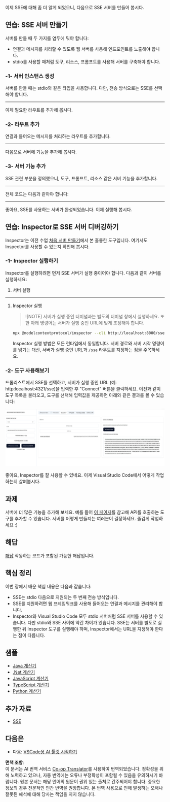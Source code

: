 <!--
CO_OP_TRANSLATOR_METADATA:
{
  "original_hash": "0a8086dc4bf89448f83e7936db972c42",
  "translation_date": "2025-05-16T15:18:05+00:00",
  "source_file": "03-GettingStarted/05-sse-server/README.md",
  "language_code": "ko"
}
-->
이제 SSE에 대해 좀 더 알게 되었으니, 다음으로 SSE 서버를 만들어 봅시다.

## 연습: SSE 서버 만들기

서버를 만들 때 두 가지를 염두에 둬야 합니다:

- 연결과 메시지를 처리할 수 있도록 웹 서버를 사용해 엔드포인트를 노출해야 합니다.
- stdio를 사용할 때처럼 도구, 리소스, 프롬프트를 사용해 서버를 구축해야 합니다.

### -1- 서버 인스턴스 생성

서버를 만들 때는 stdio와 같은 타입을 사용합니다. 다만, 전송 방식으로는 SSE를 선택해야 합니다.

---

이제 필요한 라우트를 추가해 봅시다.

### -2- 라우트 추가

연결과 들어오는 메시지를 처리하는 라우트를 추가합니다.

---

다음으로 서버에 기능을 추가해 봅시다.

### -3- 서버 기능 추가

SSE 관련 부분을 정의했으니, 도구, 프롬프트, 리소스 같은 서버 기능을 추가합니다.

---

전체 코드는 다음과 같아야 합니다:

---

좋아요, SSE를 사용하는 서버가 완성되었습니다. 이제 실행해 봅시다.

## 연습: Inspector로 SSE 서버 디버깅하기

Inspector는 이전 수업 [처음 서버 만들기](/03-GettingStarted/01-first-server/README.md)에서 본 훌륭한 도구입니다. 여기서도 Inspector를 사용할 수 있는지 확인해 봅시다.

### -1- Inspector 실행하기

Inspector를 실행하려면 먼저 SSE 서버가 실행 중이어야 합니다. 다음과 같이 서버를 실행하세요:

1. 서버 실행

---

1. Inspector 실행

    > ![NOTE]
    > 서버가 실행 중인 터미널과는 별도의 터미널 창에서 실행하세요. 또한 아래 명령어는 서버가 실행 중인 URL에 맞게 조정해야 합니다.

    ```sh
    npx @modelcontextprotocol/inspector --cli http://localhost:8000/sse --method tools/list
    ```

    Inspector 실행 방법은 모든 런타임에서 동일합니다. 서버 경로와 서버 시작 명령어를 넘기는 대신, 서버가 실행 중인 URL과 `/sse` 라우트를 지정하는 점을 주목하세요.

### -2- 도구 사용해보기

드롭리스트에서 SSE를 선택하고, 서버가 실행 중인 URL (예: http:localhost:4321/sse)을 입력한 후 "Connect" 버튼을 클릭하세요. 이전과 같이 도구 목록을 불러오고, 도구를 선택해 입력값을 제공하면 아래와 같은 결과를 볼 수 있습니다:

![Inspector에서 실행 중인 SSE 서버](../../../../translated_images/sse-inspector.d86628cc597b8fae807a31d3d6837842f5f9ee1bcc6101013fa0c709c96029ad.ko.png)

좋아요, Inspector를 잘 사용할 수 있네요. 이제 Visual Studio Code에서 어떻게 작업하는지 살펴봅시다.

## 과제

서버에 더 많은 기능을 추가해 보세요. 예를 들어 [이 페이지](https://api.chucknorris.io/)를 참고해 API를 호출하는 도구를 추가할 수 있습니다. 서버를 어떻게 만들지는 여러분이 결정하세요. 즐겁게 작업하세요 :)

## 해답

[해답](./solution/README.md) 작동하는 코드가 포함된 가능한 해답입니다.

## 핵심 정리

이번 장에서 배운 핵심 내용은 다음과 같습니다:

- SSE는 stdio 다음으로 지원되는 두 번째 전송 방식입니다.
- SSE를 지원하려면 웹 프레임워크를 사용해 들어오는 연결과 메시지를 관리해야 합니다.
- Inspector와 Visual Studio Code 모두 stdio 서버처럼 SSE 서버를 사용할 수 있습니다. 다만 stdio와 SSE 사이에 약간 차이가 있습니다. SSE는 서버를 별도로 실행한 뒤 Inspector 도구를 실행해야 하며, Inspector에서는 URL을 지정해야 한다는 점이 다릅니다.

## 샘플

- [Java 계산기](../samples/java/calculator/README.md)
- [.Net 계산기](../../../../03-GettingStarted/samples/csharp)
- [JavaScript 계산기](../samples/javascript/README.md)
- [TypeScript 계산기](../samples/typescript/README.md)
- [Python 계산기](../../../../03-GettingStarted/samples/python)

## 추가 자료

- [SSE](https://developer.mozilla.org/en-US/docs/Web/API/Server-sent_events)

## 다음은

- 다음: [VSCode용 AI 툴킷 시작하기](/03-GettingStarted/06-aitk/README.md)

**면책 조항**:  
이 문서는 AI 번역 서비스 [Co-op Translator](https://github.com/Azure/co-op-translator)를 사용하여 번역되었습니다. 정확성을 위해 노력하고 있으나, 자동 번역에는 오류나 부정확성이 포함될 수 있음을 유의하시기 바랍니다. 원본 문서는 해당 언어의 원문이 권위 있는 출처로 간주되어야 합니다. 중요한 정보의 경우 전문적인 인간 번역을 권장합니다. 본 번역 사용으로 인해 발생하는 오해나 잘못된 해석에 대해 당사는 책임을 지지 않습니다.